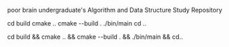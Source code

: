 poor brain undergraduate's Algorithm and Data Structure Study Repository


cd build
cmake ..
cmake --build . 
./bin/main
cd ..

cd build && cmake .. && cmake --build . && ./bin/main && cd..